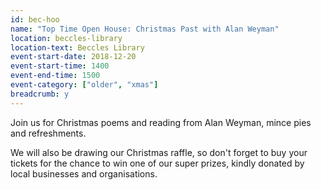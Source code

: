 ```yaml
---
id: bec-hoo
name: "Top Time Open House: Christmas Past with Alan Weyman"
location: beccles-library
location-text: Beccles Library
event-start-date: 2018-12-20
event-start-time: 1400
event-end-time: 1500
event-category: ["older", "xmas"]
breadcrumb: y
---
```


Join us for Christmas poems and reading from Alan Weyman, mince pies and refreshments.

We will also be drawing our Christmas raffle, so don't forget to buy your tickets for the chance to win one of our super prizes, kindly donated by local businesses and organisations.
